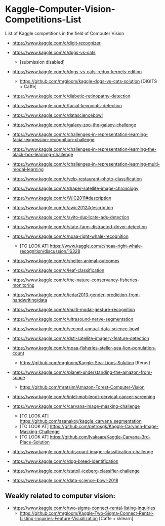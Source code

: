 # Kaggle-Computer-Vision-Competitions-List
List of Kaggle competitions in the field of Computer Vision

+ https://www.kaggle.com/c/digit-recognizer

+ https://www.kaggle.com/c/dogs-vs-cats
  - [submission disabled]
+ https://www.kaggle.com/c/dogs-vs-cats-redux-kernels-edition
  - https://github.com/mrgloom/kaggle-dogs-vs-cats-solution [DIGITS + Caffe]
  
+ https://www.kaggle.com/c/diabetic-retinopathy-detection

+ https://www.kaggle.com/c/facial-keypoints-detection

+ https://www.kaggle.com/c/datasciencebowl

+ https://www.kaggle.com/c/galaxy-zoo-the-galaxy-challenge

+ https://www.kaggle.com/c/challenges-in-representation-learning-facial-expression-recognition-challenge
+ https://www.kaggle.com/c/challenges-in-representation-learning-the-black-box-learning-challenge
+ https://www.kaggle.com/c/challenges-in-representation-learning-multi-modal-learning

+ https://www.kaggle.com/c/yelp-restaurant-photo-classification

+ https://www.kaggle.com/c/draper-satellite-image-chronology

+ https://www.kaggle.com/c/WIC2011#description
+ https://www.kaggle.com/c/awic2012#description

+ https://www.kaggle.com/c/avito-duplicate-ads-detection

+ https://www.kaggle.com/c/state-farm-distracted-driver-detection

+ https://www.kaggle.com/c/noaa-right-whale-recognition
   - [TO LOOK AT] https://www.kaggle.com/c/noaa-right-whale-recognition/discussion/16328

+ https://www.kaggle.com/c/shelter-animal-outcomes

+ https://www.kaggle.com/c/leaf-classification

+ https://www.kaggle.com/c/the-nature-conservancy-fisheries-monitoring

+ https://www.kaggle.com/c/icdar2013-gender-prediction-from-handwriting/data

+ https://www.kaggle.com/c/multi-modal-gesture-recognition

+ https://www.kaggle.com/c/ultrasound-nerve-segmentation

+ https://www.kaggle.com/c/second-annual-data-science-bowl

+ https://www.kaggle.com/c/dstl-satellite-imagery-feature-detection

+ https://www.kaggle.com/c/noaa-fisheries-steller-sea-lion-population-count
  - https://github.com/mrgloom/Kaggle-Sea-Lions-Solution [Keras]

+ https://www.kaggle.com/c/planet-understanding-the-amazon-from-space
  - https://github.com/mratsim/Amazon-Forest-Computer-Vision

+ https://www.kaggle.com/c/intel-mobileodt-cervical-cancer-screening

+ https://www.kaggle.com/c/carvana-image-masking-challenge
  - [TO LOOK AT] https://github.com/asanakoy/kaggle_carvana_segmentation
  - [TO LOOK AT] https://github.com/petrosgk/Kaggle-Carvana-Image-Masking-Challenge
  - [TO LOOK AT] https://github.com/lyakaap/Kaggle-Carvana-3rd-Place-Solution

+ https://www.kaggle.com/c/cdiscount-image-classification-challenge

+ https://www.kaggle.com/c/dog-breed-identification

+ https://www.kaggle.com/c/statoil-iceberg-classifier-challenge

+ https://www.kaggle.com/c/data-science-bowl-2018


## Weakly related to computer vision:
  + https://www.kaggle.com/c/two-sigma-connect-rental-listing-inquiries
    - https://github.com/mrgloom/Kaggle-Two-Sigma-Connect-Rental-Listing-Inquiries-Feature-Visualization [Caffe + sklearn]
